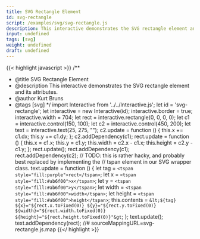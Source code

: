 ```yaml
---
title: SVG Rectangle Element
id: svg-rectangle
script: /examples/svg/svg-rectangle.js
description: This interactive demonstrates the SVG rectangle element and its attributes.
input: undefined
tags: [svg]
weight: undefined
draft: undefined
---
```


{{< highlight javascript >}}
/**
* @title SVG Rectangle Element
* @description This interactive demonstrates the SVG rectangle element and its attributes.
* @author Kurt Bruns
* @tags [svg]
*/
import Interactive from '../../Interactive.js';
let id = 'svg-rectangle';
let interactive = new Interactive(id);
interactive.border = true;
interactive.width = 704;
let rect = interactive.rectangle(0, 0, 0, 0);
let c1 = interactive.control(150, 100);
let c2 = interactive.control(450, 200);
let text = interactive.text(25, 275, "");
c2.update = function () {
    this.x += c1.dx;
    this.y += c1.dy;
};
c2.addDependency(c1);
rect.update = function () {
    this.x = c1.x;
    this.y = c1.y;
    this.width = c2.x - c1.x;
    this.height = c2.y - c1.y;
};
rect.update();
rect.addDependency(c1);
rect.addDependency(c2);
// TODO: this is rather hacky, and probably best replaced by implementing the
// tspan element in our SVG wrapper class.
text.update = function () {
    let tag = `<tspan style="fill:purple">rect</tspan>`;
    let x = `<tspan style="fill:#ab6f00">x</tspan>`;
    let y = `<tspan style="fill:#ab6f00">y</tspan>`;
    let width = `<tspan style="fill:#ab6f00">width</tspan>`;
    let height = `<tspan style="fill:#ab6f00">height</tspan>`;
    this.contents = `&lt;${tag} ${x}="${rect.x.toFixed(0)}
                              ${y}="${rect.y.toFixed(0)}
                              ${width}="${rect.width.toFixed(0)}
                              ${height}="${rect.height.toFixed(0)}"&gt`;
};
text.update();
text.addDependency(rect);
//# sourceMappingURL=svg-rectangle.js.map
{{</ highlight >}}

